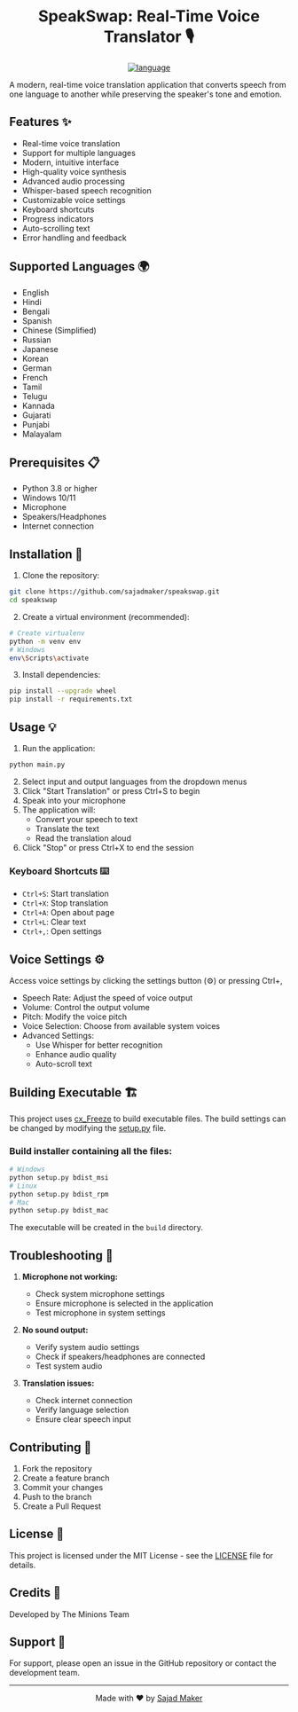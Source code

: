 <div align="center">
<h1>SpeakSwap: Real-Time Voice Translator 🎙️</h1>
<a href="#"><img alt="language" src="https://user-images.githubusercontent.com/132539454/278971782-9453805e-e2e6-4d99-b1de-cf8fcd3e7105.svg"></a>
</div>

A modern, real-time voice translation application that converts speech from one language to another while preserving the speaker's tone and emotion.

## Features ✨

- Real-time voice translation
- Support for multiple languages
- Modern, intuitive interface
- High-quality voice synthesis
- Advanced audio processing
- Whisper-based speech recognition
- Customizable voice settings
- Keyboard shortcuts
- Progress indicators
- Auto-scrolling text
- Error handling and feedback

## Supported Languages 🌍

- English
- Hindi
- Bengali
- Spanish
- Chinese (Simplified)
- Russian
- Japanese
- Korean
- German
- French
- Tamil
- Telugu
- Kannada
- Gujarati
- Punjabi
- Malayalam

## Prerequisites 📋

- Python 3.8 or higher
- Windows 10/11
- Microphone
- Speakers/Headphones
- Internet connection

## Installation 🚀

1. Clone the repository:
```bash
git clone https://github.com/sajadmaker/speakswap.git
cd speakswap
```

2. Create a virtual environment (recommended):
```bash
# Create virtualenv
python -m venv env
# Windows
env\Scripts\activate
```

3. Install dependencies:
```bash
pip install --upgrade wheel
pip install -r requirements.txt
```

## Usage 💡

1. Run the application:
```bash
python main.py
```

2. Select input and output languages from the dropdown menus
3. Click "Start Translation" or press Ctrl+S to begin
4. Speak into your microphone
5. The application will:
   - Convert your speech to text
   - Translate the text
   - Read the translation aloud
6. Click "Stop" or press Ctrl+X to end the session

### Keyboard Shortcuts ⌨️

- `Ctrl+S`: Start translation
- `Ctrl+X`: Stop translation
- `Ctrl+A`: Open about page
- `Ctrl+L`: Clear text
- `Ctrl+,`: Open settings

## Voice Settings ⚙️

Access voice settings by clicking the settings button (⚙️) or pressing Ctrl+,

- Speech Rate: Adjust the speed of voice output
- Volume: Control the output volume
- Pitch: Modify the voice pitch
- Voice Selection: Choose from available system voices
- Advanced Settings:
  - Use Whisper for better recognition
  - Enhance audio quality
  - Auto-scroll text

## Building Executable 🏗️

This project uses [cx_Freeze](https://github.com/marcelotduarte/cx_Freeze/tree/main) to build executable files. The build settings can be changed by modifying the [setup.py](setup.py) file.

### Build installer containing all the files:
```bash
# Windows
python setup.py bdist_msi
# Linux
python setup.py bdist_rpm
# Mac
python setup.py bdist_mac
```

The executable will be created in the `build` directory.

## Troubleshooting 🔧

1. **Microphone not working:**
   - Check system microphone settings
   - Ensure microphone is selected in the application
   - Test microphone in system settings

2. **No sound output:**
   - Verify system audio settings
   - Check if speakers/headphones are connected
   - Test system audio

3. **Translation issues:**
   - Check internet connection
   - Verify language selection
   - Ensure clear speech input

## Contributing 🤝

1. Fork the repository
2. Create a feature branch
3. Commit your changes
4. Push to the branch
5. Create a Pull Request

## License 📄

This project is licensed under the MIT License - see the [LICENSE](LICENSE) file for details.

## Credits 👏

Developed by The Minions Team

## Support 💬

For support, please open an issue in the GitHub repository or contact the development team.

---

<div align="center">
Made with ❤️ by <a href="https://github.com/sajadmaker">Sajad Maker</a>
</div>
